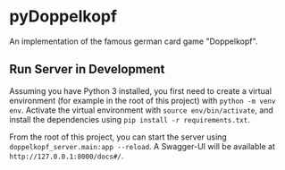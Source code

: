 # pyDoppelkopf

An implementation of the famous german card game "Doppelkopf".


## Run Server in Development

Assuming you have Python 3 installed, you first need to create a virtual environment (for example in the root of this project) with `python -m venv env`.
Activate the virtual environment with `source env/bin/activate`, and install the dependencies using `pip install -r requirements.txt`.

From the root of this project, you can start the server using `doppelkopf_server.main:app --reload`.
A Swagger-UI will be available at `http://127.0.0.1:8000/docs#/`.